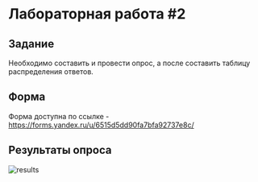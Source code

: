# Лабораторная работа #2

## Задание
Необходимо составить и провести опрос, а после составить таблицу распределения ответов.

## Форма

Форма доступна по ссылке - https://forms.yandex.ru/u/6515d5dd90fa7bfa92737e8c/

## Результаты опроса

![results](https://github.com/AndreevAA/bmstu-iu7-ai/assets/58621780/a663861c-5a09-4531-a19d-78b17bfe43f3)

